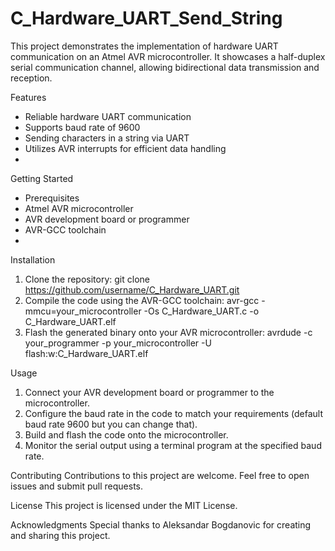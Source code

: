 # C_Hardware_UART_Send_String

This project demonstrates the implementation of hardware UART communication on an Atmel AVR microcontroller. 
It showcases a half-duplex serial communication channel, allowing bidirectional data transmission and reception.

Features
- Reliable hardware UART communication
- Supports baud rate of 9600
- Sending characters in a string via UART
- Utilizes AVR interrupts for efficient data handling
- 
Getting Started
- Prerequisites
- Atmel AVR microcontroller
- AVR development board or programmer
- AVR-GCC toolchain
- 
Installation
1. Clone the repository: git clone https://github.com/username/C_Hardware_UART.git
2. Compile the code using the AVR-GCC toolchain: avr-gcc -mmcu=your_microcontroller -Os C_Hardware_UART.c -o C_Hardware_UART.elf
3. Flash the generated binary onto your AVR microcontroller: avrdude -c your_programmer -p your_microcontroller -U flash:w:C_Hardware_UART.elf

Usage
1. Connect your AVR development board or programmer to the microcontroller.
2. Configure the baud rate in the code to match your requirements (default baud rate 9600 but you can change that).
3. Build and flash the code onto the microcontroller.
4. Monitor the serial output using a terminal program at the specified baud rate.

Contributing
Contributions to this project are welcome. Feel free to open issues and submit pull requests.

License
This project is licensed under the MIT License.

Acknowledgments
Special thanks to Aleksandar Bogdanovic for creating and sharing this project.
